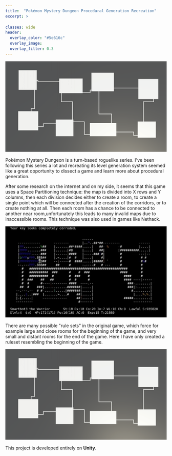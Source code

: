 ```yaml
---
title:  "Pokémon Mystery Dungeon Procedural Generation Recreation"
excerpt: >
  
classes: wide
header:
  overlay_color: "#5e616c"
  overlay_image: 
  overlay_filter: 0.3
---
```


![](../assets/images/pmd-generation.png)

Pokémon Mystery Dungeon is a turn-based roguelike series. I've been following this series a lot and recreating its level generation system seemed like a great opportunity to dissect a game and learn more about procedural generation.

After some research on the internet and on my side, it seems that this game uses a Space Partitioning technique: the map is divided into X rows and Y columns, then each division decides either to create a room, to create a single point which will be connected after the creation of the corridors, or to create nothing at all. Then each room has a chance to be connected to another near room,unfortunately this leads to many invalid maps due to inaccessible rooms. This technique was also used in games like Nethack.

![](../assets/images/Nethack.png)

There are many possible "rule sets" in the original game, which force for example large and close rooms for the beginning of the game, and very small and distant rooms for the end of the game. Here I have only created a ruleset resembling the beginning of the game.

![](../assets/images/pmd-generation.png)

This project is developed entirely on **Unity**.